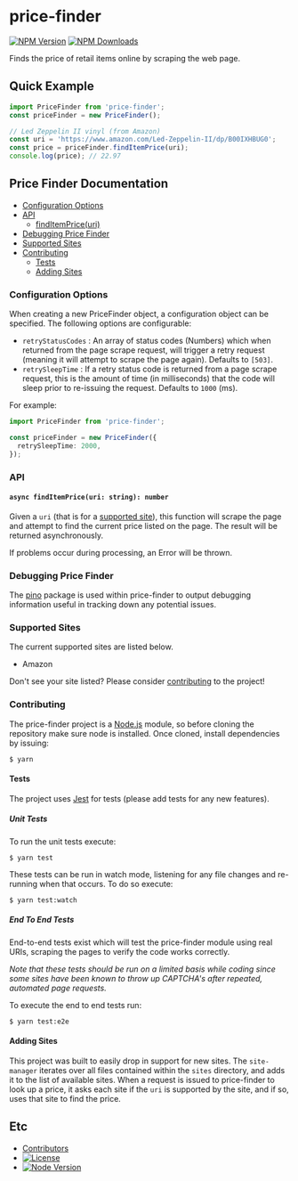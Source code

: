 # price-finder #

[![NPM Version][npm-image]][npm-url]
[![NPM Downloads][downloads-image]][downloads-url]

Finds the price of retail items online by scraping the web page.

## Quick Example ##

```typescript
import PriceFinder from 'price-finder';
const priceFinder = new PriceFinder();

// Led Zeppelin II vinyl (from Amazon)
const uri = 'https://www.amazon.com/Led-Zeppelin-II/dp/B00IXHBUG0';
const price = priceFinder.findItemPrice(uri);
console.log(price); // 22.97
```

## Price Finder Documentation ##

- [Configuration Options](#configuration-options)
- [API](#api)
  - [findItemPrice(uri)](#finditempriceuri-callback)
- [Debugging Price Finder](#debugging-price-finder)
- [Supported Sites](#supported-sites)
- [Contributing](#contributing)
  - [Tests](#tests)
  - [Adding Sites](#adding-sites)

### Configuration Options ###

When creating a new PriceFinder object, a configuration object can be specified.
The following options are configurable:

- `retryStatusCodes` : An array of status codes (Numbers) which when returned
from the page scrape request, will trigger a retry request (meaning it will
attempt to scrape the page again). Defaults to `[503]`.
- `retrySleepTime` : If a retry status code is returned from a page scrape
request, this is the amount of time (in milliseconds) that the code will sleep
prior to re-issuing the request. Defaults to `1000` (ms).

For example:

```typescript
import PriceFinder from 'price-finder';

const priceFinder = new PriceFinder({
  retrySleepTime: 2000,
});
```

### API ###

#### `async findItemPrice(uri: string): number` ####

Given a `uri` (that is for a [supported site](#supported-sites)), this function will scrape the page and attempt to find the current price listed on the page. The result will be returned asynchronously.

If problems occur during processing, an Error will be thrown.

### Debugging Price Finder ###

The <a href="https://www.npmjs.org/package/pino">pino</a> package is used within price-finder to output debugging information useful in tracking down any potential issues.

### Supported Sites ###

The current supported sites are listed below.

- Amazon

Don't see your site listed? Please consider [contributing](#contributing) to the project!

### Contributing ###

The price-finder project is a [Node.js](http://nodejs.org/) module, so before cloning the repository make sure node is installed. Once cloned, install dependencies by issuing:

```
$ yarn
```

#### Tests ####

The project uses [Jest](https://jestjs.io/) for tests (please add tests for any new features).

##### Unit Tests #####

To run the unit tests execute:

```
$ yarn test
```

These tests can be run in watch mode, listening for any file changes and re-running when that occurs. To do so execute:

```
$ yarn test:watch
```

##### End To End Tests #####

End-to-end tests exist which will test the price-finder module using real URIs, scraping the pages to verify the code works correctly. 

_Note that these tests should be run on a limited basis while coding since some sites have been known to throw up CAPTCHA's after repeated, automated page requests._

To execute the end to end tests run:

```
$ yarn test:e2e
```

#### Adding Sites ####

This project was built to easily drop in support for new sites. The `site-manager` iterates over all files contained within the `sites` directory, and adds it to the list of available sites. When a request is issued to price-finder to look up a price, it asks each site if the `uri` is supported by the site, and if so, uses that site to find the price.


## Etc ##

- [Contributors](https://github.com/dylants/price-finder/graphs/contributors)
- [![License][license-image]][license-url]
- [![Node Version][node-image]][node-url]

[npm-image]: https://img.shields.io/npm/v/price-finder.svg
[npm-url]: https://npmjs.org/package/price-finder
[downloads-image]: https://img.shields.io/npm/dm/price-finder.svg
[downloads-url]: https://npmjs.org/package/price-finder
[license-image]: https://img.shields.io/github/license/dylants/price-finder.svg
[license-url]: LICENSE
[node-image]: https://img.shields.io/node/v/price-finder.svg
[node-url]: https://npmjs.org/package/price-finder
